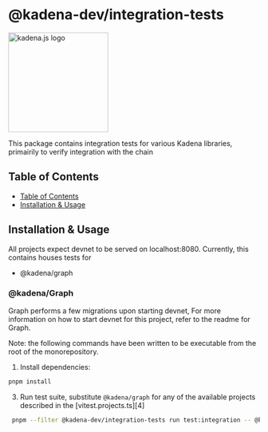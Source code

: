 <!-- genericHeader start -->

# @kadena-dev/integration-tests

<picture>
  <source srcset="https://raw.githubusercontent.com/kadena-community/kadena.js/main/common/images/Kadena.JS_logo-white.png" media="(prefers-color-scheme: dark)"/>
  <img src="https://raw.githubusercontent.com/kadena-community/kadena.js/main/common/images/Kadena.JS_logo-black.png" width="200" alt="kadena.js logo" />
</picture>

<!-- genericHeader end -->

This package contains integration tests for various Kadena libraries, primairily to verify integration with the chain

## Table of Contents

- [Table of Contents][1]
- [Installation & Usage][2]

## Installation & Usage

All projects expect devnet to be served on localhost:8080. Currently, this contains houses tests for
- @kadena/graph

### @kadena/Graph
Graph performs a few migrations upon starting devnet, For more information on how to start devnet for this project, refer to the readme for Graph.

Note: the following commands have been written to be executable from the root of
the monorepository.

1.  Install dependencies:

```sh
pnpm install
```

3.  Run test suite, substitute `@kadena/graph` for any of the available projects 
    described in the [vitest.projects.ts][4]

```sh
 pnpm --filter @kadena-dev/integration-tests run test:integration -- @kadena/graph
```

[1]: #table-of-contents
[2]: #installation-#-usage

